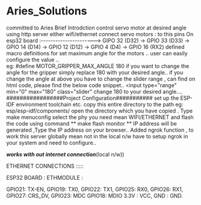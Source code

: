 # Aries_Solutions
committed to Aries
Brief Introdction
control servo motor at desired angle using http server either wifi/ethernet
connect servo motors : to this pins 
On esp32 board :----------------------> GIPO 32 (D32)
                                     -> GPIO 33 (D33)
                                     -> GPIO 14 (D14)
                                     -> GPIO 12 (D12)
                                     -> GPIO 4   (D4)
                                     -> GPIO 16  (RX2)
defined macro definitions for set maximum angle for the motors ..
user can easily configure the value ..\
eg: #define MOTOR_GRIPPER_MAX_ANGLE      180 
if you want to change the angle for the gripper simply replace 180 with your desired angle..
if you change the angle at above you have to change the slider range , can find on html code, please find the below code snippet..
<input type=\"range\" min=\"0\" max=\"180\" class=\"slider\" change 180 to your desired angle....
#################Project Configuration###########
set up the ESP-IDF environment toolchain etc.
copy this entire directory to the path eg: esp/esp-idf/components/
open the directory which you have copied .
Type make menuconfig 
select the phy you need mean WIFI/ETHERNET and flash the code using command ** make flash monitor ** 
IP address will be generated ,Type the IP address on your browser..
Added ngrok function , to work this server globally mean not in the local n/w have to setup ngrok in your system and need to configure..

***********works with out internet connection***********(local n/w))
  

ETHERNET CONNECTIONS :::::

ESP32 BOARD :      ETHMODULE :

GPIO21:              TX-EN,
GPIO19:              TX0, 
GPIO22:              TX1,
GPIO25:              RX0,
GPIO26:              RX1,
GPIO27:              CRS_DV,
GPIO23:              MDC
GPIO18:              MDIO
3.3V  :              VCC,
GND   :              GND.

